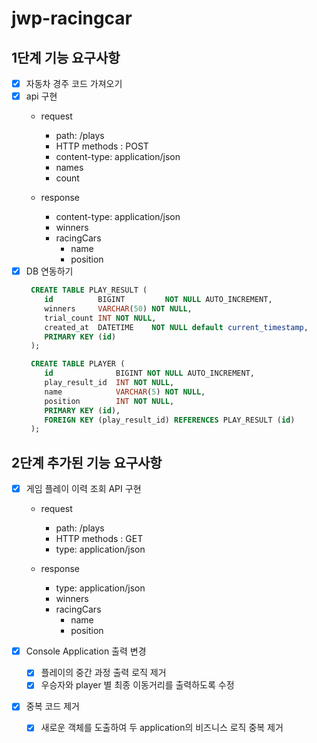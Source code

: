# jwp-racingcar

## 1단계 기능 요구사항

- [x] 자동차 경주 코드 가져오기
- [x] api 구현
    - request
        - path: /plays
        - HTTP methods : POST
        - content-type: application/json
        - names
        - count

    - response
        - content-type: application/json
        - winners
        - racingCars
            - name
            - position
- [x] DB 연동하기
     ```sql
      CREATE TABLE PLAY_RESULT (
         id          BIGINT         NOT NULL AUTO_INCREMENT,
         winners     VARCHAR(50) NOT NULL,
         trial_count INT NOT NULL,
         created_at  DATETIME    NOT NULL default current_timestamp,
         PRIMARY KEY (id)
      );
    
      CREATE TABLE PLAYER (
         id              BIGINT NOT NULL AUTO_INCREMENT,
         play_result_id  INT NOT NULL,
         name            VARCHAR(5) NOT NULL,
         position        INT NOT NULL,
         PRIMARY KEY (id),
         FOREIGN KEY (play_result_id) REFERENCES PLAY_RESULT (id)
      );
    ```

## 2단계 추가된 기능 요구사항

- [x] 게임 플레이 이력 조회 API 구현

    - request
        - path: /plays
        - HTTP methods : GET
        - type: application/json

    - response
        - type: application/json
        - winners
        - racingCars
            - name
            - position
- [x] Console Application 출력 변경
    - [x] 플레이의 중간 과정 출력 로직 제거
    - [x] 우승자와 player 별 최종 이동거리를 출력하도록 수정
- [x] 중복 코드 제거
    -[x] 새로운 객체를 도출하여 두 application의 비즈니스 로직 중복 제거
